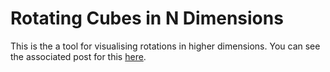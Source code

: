 # Rotating Cubes in N Dimensions

This is the a tool for visualising rotations in higher dimensions. You can see the associated post for this [here](https://e74000.net/posts/cube/).
